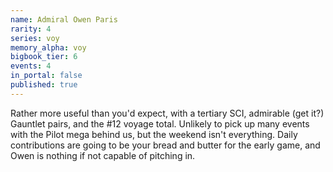 ```yaml
---
name: Admiral Owen Paris
rarity: 4
series: voy
memory_alpha: voy
bigbook_tier: 6
events: 4
in_portal: false
published: true
---
```


Rather more useful than you'd expect, with a tertiary SCI, admirable (get it?) Gauntlet pairs, and the #12 voyage total. Unlikely to pick up many events with the Pilot mega behind us, but the weekend isn't everything. Daily contributions are going to be your bread and butter for the early game, and Owen is nothing if not capable of pitching in.
